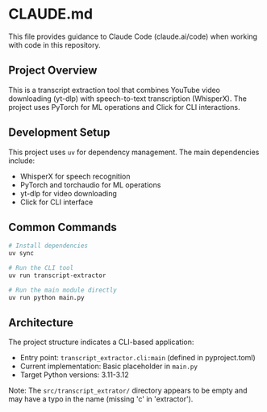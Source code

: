 # CLAUDE.md

This file provides guidance to Claude Code (claude.ai/code) when working with code in this repository.

## Project Overview

This is a transcript extraction tool that combines YouTube video downloading (yt-dlp) with speech-to-text transcription (WhisperX). The project uses PyTorch for ML operations and Click for CLI interactions.

## Development Setup

This project uses `uv` for dependency management. The main dependencies include:
- WhisperX for speech recognition
- PyTorch and torchaudio for ML operations  
- yt-dlp for video downloading
- Click for CLI interface

## Common Commands

```bash
# Install dependencies
uv sync

# Run the CLI tool
uv run transcript-extractor

# Run the main module directly
uv run python main.py
```

## Architecture

The project structure indicates a CLI-based application:
- Entry point: `transcript_extractor.cli:main` (defined in pyproject.toml)
- Current implementation: Basic placeholder in `main.py`
- Target Python versions: 3.11-3.12

Note: The `src/transcript_extrator/` directory appears to be empty and may have a typo in the name (missing 'c' in 'extractor').